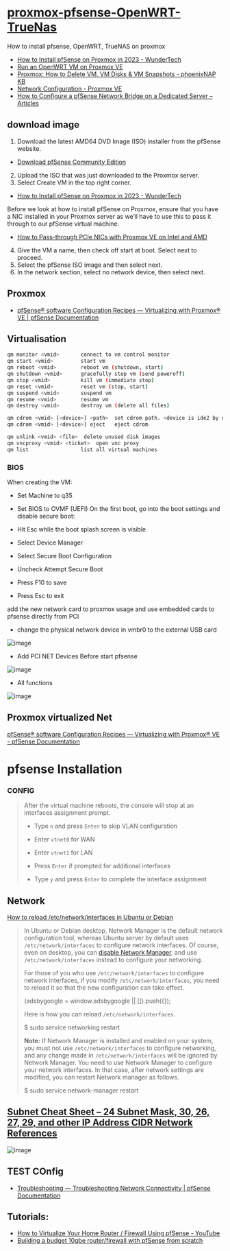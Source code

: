 # [proxmox-pfsense-OpenWRT-TrueNas](https://tom-sapletta-com.github.io/proxmox-pfsense-OpenWRT-TrueNas/)
How to install pfsense, OpenWRT, TrueNAS on proxmox


+ [How to Install pfSense on Proxmox in 2023 - WunderTech](https://www.wundertech.net/how-to-install-pfsense-on-proxmox/)
+ [Run an OpenWRT VM on Proxmox VE](https://i12bretro.github.io/tutorials/0405.html)
+ [Proxmox: How to Delete VM, VM Disks & VM Snapshots - phoenixNAP KB](https://phoenixnap.com/kb/proxmox-delete-vm)
+ [Network Configuration - Proxmox VE](https://pve.proxmox.com/wiki/Network_Configuration)
+ [How to Configure a pfSense Network Bridge on a Dedicated Server – Articles](https://support.us.ovhcloud.com/hc/en-us/articles/6270170579347-How-to-Configure-a-pfSense-Network-Bridge-on-a-Dedicated-Server)
  
## download image

1. Download the latest AMD64 DVD Image (ISO) installer from the pfSense website.
+ [Download pfSense Community Edition](https://www.pfsense.org/download/)


2. Upload the ISO that was just downloaded to the Proxmox server.
3. Select Create VM in the top right corner.
+ [How to Install pfSense on Proxmox in 2023 - WunderTech](https://www.wundertech.net/how-to-install-pfsense-on-proxmox/)

Before we look at how to install pfSense on Proxmox, ensure that you have a NIC installed in your Proxmox server as we’ll have to use this to pass it through to our pfSense virtual machine.
+ [How to Pass-through PCIe NICs with Proxmox VE on Intel and AMD](https://www.servethehome.com/how-to-pass-through-pcie-nics-with-proxmox-ve-on-intel-and-amd/)

4. Give the VM a name, then check off start at boot. Select next to proceed.
5. Select the pfSense ISO image and then select next.
6. In the network section, select no network device, then select next.


## Proxmox 

+ [pfSense® software Configuration Recipes — Virtualizing with Proxmox® VE | pfSense Documentation](https://docs.netgate.com/pfsense/en/latest/recipes/virtualize-proxmox-ve.html)


## Virtualisation

```bash
qm monitor <vmid>       connect to vm control monitor
qm start <vmid>         start vm
qm reboot <vmid>        reboot vm (shutdown, start)
qm shutdown <vmid>      gracefully stop vm (send poweroff)
qm stop <vmid>          kill vm (immediate stop)
qm reset <vmid>         reset vm (stop, start)
qm suspend <vmid>       suspend vm
qm resume <vmid>        resume vm
qm destroy <vmid>       destroy vm (delete all files)

qm cdrom <vmid> [<device>] <path>  set cdrom path. <device is ide2 by default>
qm cdrom <vmid> [<device>] eject   eject cdrom

qm unlink <vmid> <file>  delete unused disk images
qm vncproxy <vmid> <ticket>  open vnc proxy
qm list                 list all virtual machines
```


### BIOS

When creating the VM:
+ Set Machine to q35
+ Set BIOS to OVMF (UEFI)
On the first boot, go into the boot settings and disable secure boot:

+ Hit Esc while the boot splash screen is visible
+ Select Device Manager
+ Select Secure Boot Configuration
+ Uncheck Attempt Secure Boot
+ Press F10 to save
+ Press Esc to exit
  
add the new network card to proxmox usage
and use embedded cards to pfsense directly from PCI


+ change the physical network device in vmbr0 to the external USB card

![image](https://github.com/tom-sapletta-com/proxmox-pfsense-OpenWRT-TrueNas/assets/5669657/c10c2d7b-3614-4bef-b09a-2b128bdcf104)


+ Add PCI NET Devices Before start pfsense

![image](https://github.com/tom-sapletta-com/proxmox-pfsense-OpenWRT-TrueNas/assets/5669657/ece5a7d9-c83b-489b-9790-ed28221386f6)


+ All functions
  
![image](https://github.com/tom-sapletta-com/proxmox-pfsense-OpenWRT-TrueNas/assets/5669657/ad156e0b-9903-4030-ac1e-df37bbaa9a67)



## Proxmox virtualized Net

[pfSense® software Configuration Recipes — Virtualizing with Proxmox® VE - pfSense Documentation](https://docs.netgate.com/pfsense/en/latest/recipes/virtualize-proxmox-ve.html)


# pfsense Installation

### CONFIG

> After the virtual machine reboots, the console will stop at an interfaces assignment prompt.
> 
> - Type `n` and press `Enter` to skip VLAN configuration
>     
> - Enter `vtnet0` for WAN
>     
> - Enter `vtnet1` for LAN
>     
> - Press `Enter` if prompted for additional interfaces
>     
> - Type `y` and press `Enter` to complete the interface assignment

## Network

[How to reload /etc/network/interfaces in Ubuntu or Debian](https://www.xmodulo.com/how-to-reload-etc-network-interfaces-in-ubuntu-debian.html)

> In Ubuntu or Debian desktop, Network Manager is the default network configuration tool, whereas Ubuntu server by default uses `/etc/network/interfaces` to configure network interfaces. Of course, even on desktop, you can [disable Network Manager](https://www.xmodulo.com/disable-network-manager-linux.html), and use `/etc/network/interfaces` instead to configure your networking.
> 
> For those of you who use `/etc/network/interfaces` to configure network interfaces, if you modify `/etc/network/interfaces`, you need to reload it so that the new configuration can take effect.
> 
> (adsbygoogle = window.adsbygoogle || \[\]).push({});
> 
> Here is how you can reload `/etc/network/interfaces`.
> 
> $ sudo service networking restart
> 
> **Note:** If Network Manager is installed and enabled on your system, you must not use `/etc/network/interfaces` to configure networking, and any change made in `/etc/network/interfaces` will be ignored by Network Manager. You need to use Network Manager to configure your network interfaces. In that case, after network settings are modified, you can restart Network manager as follows.
> 
> $ sudo service network-manager restart



## [Subnet Cheat Sheet – 24 Subnet Mask, 30, 26, 27, 29, and other IP Address CIDR Network References](https://www.freecodecamp.org/news/subnet-cheat-sheet-24-subnet-mask-30-26-27-29-and-other-ip-address-cidr-network-references/)

![image](https://github.com/tom-sapletta-com/proxmox-pfsense-OpenWRT-TrueNas/assets/5669657/ae359060-9d05-46ee-bc87-3751a9d4d2fc)


## TEST COnfig

+ [Troubleshooting — Troubleshooting Network Connectivity | pfSense Documentation](https://docs.netgate.com/pfsense/en/latest/troubleshooting/connectivity.html)



## Tutorials:

+ [How to Virtualize Your Home Router / Firewall Using pfSense - YouTube](https://www.youtube.com/watch?v=hdoBQNI_Ab8)
+ [Building a budget 10gbe router/firewall with pfSense from scratch](https://drakeor.com/2021/04/14/setting-up-pfsense-as-a-router/)
